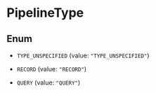 

# PipelineType

## Enum


* `TYPE_UNSPECIFIED` (value: `"TYPE_UNSPECIFIED"`)

* `RECORD` (value: `"RECORD"`)

* `QUERY` (value: `"QUERY"`)



